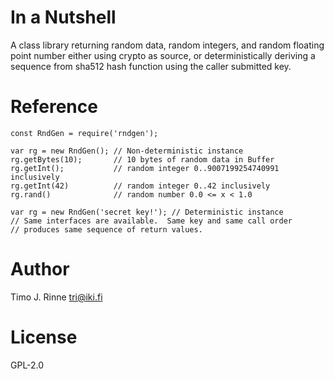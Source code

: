 In a Nutshell
=============

A class library returning random data, random integers, and random
floating point number either using crypto as source, or
deterministically deriving a sequence from sha512 hash function using
the caller submitted key.

Reference
=========

```
const RndGen = require('rndgen');

var rg = new RndGen(); // Non-deterministic instance
rg.getBytes(10);       // 10 bytes of random data in Buffer
rg.getInt();           // random integer 0..9007199254740991 inclusively
rg.getInt(42)          // random integer 0..42 inclusively
rg.rand()              // random number 0.0 <= x < 1.0

var rg = new RndGen('secret key!'); // Deterministic instance
// Same interfaces are available.  Same key and same call order
// produces same sequence of return values.
```


Author
======

Timo J. Rinne <tri@iki.fi>


License
=======

GPL-2.0
